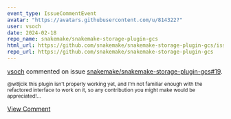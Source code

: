 ```yaml
---
event_type: IssueCommentEvent
avatar: "https://avatars.githubusercontent.com/u/814322?"
user: vsoch
date: 2024-02-18
repo_name: snakemake/snakemake-storage-plugin-gcs
html_url: https://github.com/snakemake/snakemake-storage-plugin-gcs/issues/19
repo_url: https://github.com/snakemake/snakemake-storage-plugin-gcs
---
```


<a href='https://github.com/vsoch' target='_blank'>vsoch</a> commented on issue <a href='https://github.com/snakemake/snakemake-storage-plugin-gcs/issues/19' target='_blank'>snakemake/snakemake-storage-plugin-gcs#19</a>.

<small>@w8jcik this plugin isn't properly working yet, and I'm not familiar enough with the refactored interface to work on it, so any contribution you might make would be appreciated!...</small>

<a href='https://github.com/snakemake/snakemake-storage-plugin-gcs/issues/19' target='_blank'>View Comment</a>